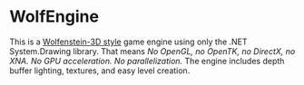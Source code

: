 # WolfEngine

This is a [Wolfenstein-3D style](https://en.wikipedia.org/wiki/Wolfenstein_3D) game engine using only the .NET System.Drawing library. That means _No OpenGL, no OpenTK, no DirectX, no XNA. No GPU acceleration. No parallelization._ The engine includes depth buffer lighting, textures, and easy level creation.
